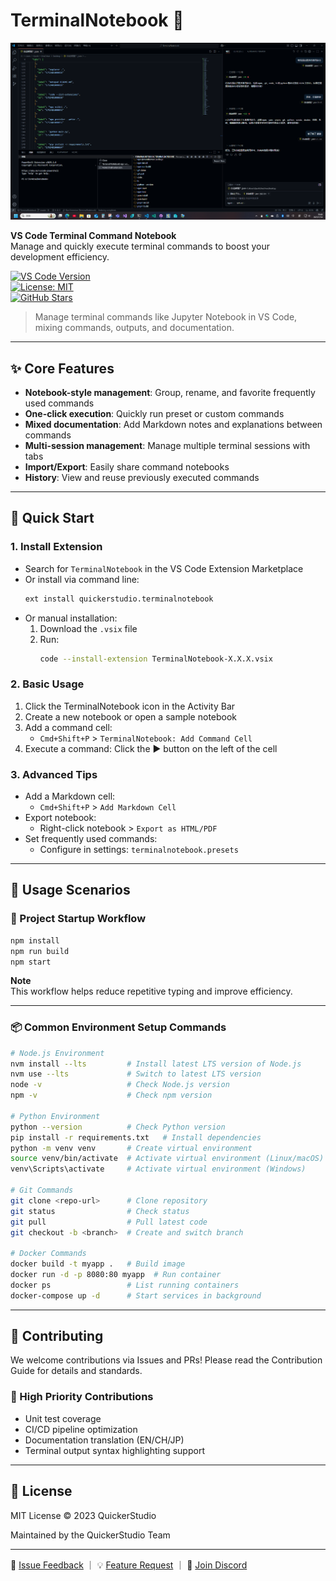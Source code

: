 

# TerminalNotebook 🚀

![TerminalNotebook Demo](https://github.com/QuickerStudio/TerminalNotebook/blob/main/Main.png)

**VS Code Terminal Command Notebook**  
Manage and quickly execute terminal commands to boost your development efficiency.

[![VS Code Version](https://img.shields.io/badge/VS%20Code-1.80%2B-blue?logo=visualstudiocode)](https://code.visualstudio.com/)  
[![License: MIT](https://img.shields.io/badge/License-MIT-green.svg)](https://opensource.org/licenses/MIT)  
[![GitHub Stars](https://img.shields.io/github/stars/QuickerStudio/TerminalNotebook?style=social)](https://github.com/QuickerStudio/TerminalNotebook/stargazers)

> Manage terminal commands like Jupyter Notebook in VS Code, mixing commands, outputs, and documentation.

---

## ✨ Core Features

- **Notebook-style management**: Group, rename, and favorite frequently used commands
- **One-click execution**: Quickly run preset or custom commands
- **Mixed documentation**: Add Markdown notes and explanations between commands
- **Multi-session management**: Manage multiple terminal sessions with tabs
- **Import/Export**: Easily share command notebooks
- **History**: View and reuse previously executed commands

---

## 🚀 Quick Start

### 1. Install Extension

- Search for `TerminalNotebook` in the VS Code Extension Marketplace
- Or install via command line:
  ```sh
  ext install quickerstudio.terminalnotebook
  ```
- Or manual installation:
  1. Download the `.vsix` file
  2. Run:
     ```sh
     code --install-extension TerminalNotebook-X.X.X.vsix
     ```

### 2. Basic Usage

1. Click the TerminalNotebook icon in the Activity Bar
2. Create a new notebook or open a sample notebook
3. Add a command cell:
   - `Cmd+Shift+P` > `TerminalNotebook: Add Command Cell`
4. Execute a command: Click the ▶️ button on the left of the cell

### 3. Advanced Tips

- Add a Markdown cell:
  - `Cmd+Shift+P` > `Add Markdown Cell`
- Export notebook:
  - Right-click notebook > `Export as HTML/PDF`
- Set frequently used commands:
  - Configure in settings: `terminalnotebook.presets`

---

## 🌟 Usage Scenarios

### 🚀 Project Startup Workflow

```sh
npm install
npm run build
npm start
```

**Note**  
This workflow helps reduce repetitive typing and improve efficiency.

---

### 📦 Common Environment Setup Commands

```sh
# Node.js Environment
nvm install --lts         # Install latest LTS version of Node.js
nvm use --lts             # Switch to latest LTS version
node -v                   # Check Node.js version
npm -v                    # Check npm version

# Python Environment
python --version          # Check Python version
pip install -r requirements.txt   # Install dependencies
python -m venv venv       # Create virtual environment
source venv/bin/activate  # Activate virtual environment (Linux/macOS)
venv\Scripts\activate     # Activate virtual environment (Windows)

# Git Commands
git clone <repo-url>      # Clone repository
git status                # Check status
git pull                  # Pull latest code
git checkout -b <branch>  # Create and switch branch

# Docker Commands
docker build -t myapp .   # Build image
docker run -d -p 8080:80 myapp  # Run container
docker ps                 # List running containers
docker-compose up -d      # Start services in background
```

---

## 🤝 Contributing

We welcome contributions via Issues and PRs!
Please read the Contribution Guide for details and standards.

### 📌 High Priority Contributions

- Unit test coverage
- CI/CD pipeline optimization
- Documentation translation (EN/CH/JP)
- Terminal output syntax highlighting support

---

## 📜 License

MIT License © 2023 QuickerStudio

Maintained by the QuickerStudio Team

---

📮 [Issue Feedback](#) ｜ 💡 [Feature Request](#) ｜ 👥 [Join Discord](#)